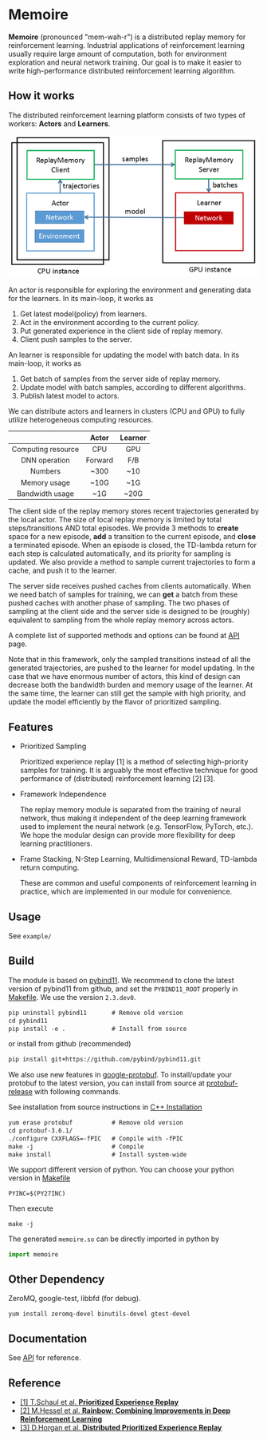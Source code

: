# Memoire

**Memoire** (pronounced "mem-wah-r") is a distributed replay memory for reinforcement learning.
Industrial applications of reinforcement learning usually require large amount of computation,
both for environment exploration and neural network training.
Our goal is to make it easier to write high-performance distributed reinforcement learning algorithm.

## How it works

The distributed reinforcement learning platform consists of two types of workers: **Actors** and **Learners**.

![DistRL](/docs/imgs/DistRL.png "Framework of Distributed RL")

An actor is responsible for exploring the environment and generating data for the learners. In its main-loop, it works as
1. Get latest model(policy) from learners.
2. Act in the environment according to the current policy.
3. Put generated experience in the client side of replay memory.
4. Client push samples to the server.

An learner is responsible for updating the model with batch data. In its main-loop, it works as
1. Get batch of samples from the server side of replay memory.
2. Update model with batch samples, according to different algorithms.
3. Publish latest model to actors.

We can distribute actors and learners in clusters (CPU and GPU) to fully utilize heterogeneous computing resources.

|      | Actor | Learner |
|:----:|:-----:|:-------:|
|Computing resource| CPU | GPU |
|DNN operation | Forward | F/B |
|Numbers | ~300 | ~10 |
|Memory usage | ~10G | ~1G |
|Bandwidth usage | ~1G | ~20G |

The client side of the replay memory stores recent trajectories generated by the local actor.
The size of local replay memory is limited by total steps/transitions AND total episodes.
We provide 3 methods to **create** space for a new episode, **add** a transition to the current episode,
and **close** a terminated episode.
When an episode is closed, the TD-lambda return for each step is calculated automatically,
and its priority for sampling is updated.
We also provide a method to sample current trajectories to form a cache, and push it to the learner.

The server side receives pushed caches from clients automatically.
When we need batch of samples for training, we can **get** a batch from these pushed caches with another phase of sampling.
The two phases of sampling at the client side and the server side is designed to be (roughly)
equivalent to sampling from the whole replay memory across actors.

A complete list of supported methods and options can be found at [API](docs/API.md) page.

Note that in this framework, only the sampled transitions instead of all the generated trajectories,
are pushed to the learner for model updating.
In the case that we have enormous number of actors,
this kind of design can decrease both the bandwidth burden and memory usage of the learner.
At the same time, the learner can still get the sample with high priority,
and update the model efficiently by the flavor of prioritized sampling.

## Features
+ Prioritized Sampling

  Prioritized experience replay [1] is a method of selecting high-priority samples for training. It is arguably the most effective technique for good performance of (distributed) reinforcement learning [2] [3].

+ Framework Independence

  The replay memory module is separated from the training of neural network, thus making it independent of the deep learning framework used to implement the neural network (e.g. TensorFlow, PyTorch, etc.). We hope the modular design can provide more flexibility for deep learning practitioners.

+ Frame Stacking, N-Step Learning, Multidimensional Reward, TD-lambda return computing.

  These are common and useful components of reinforcement learning in practice, which are implemented in our module for convenience.

## Usage
See `example/`

## Build
The module is based on [pybind11](https://github.com/pybind/pybind11). We recommend to clone the latest version of pybind11 from github, and set the `PYBIND11_ROOT` properly in [Makefile](build/Makefile).
We use the version `2.3.dev0`.
```shell
pip uninstall pybind11       # Remove old version
cd pybind11
pip install -e .             # Install from source
```
or install from github (recommended)
```bash
pip install git+https://github.com/pybind/pybind11.git
```

We also use new features in [google-protobuf](https://github.com/protocolbuffers/protobuf). To install/update your protobuf to the latest version, you can install from source at [protobuf-release](https://github.com/protocolbuffers/protobuf/releases) with following commands.

See installation from source instructions in [C++ Installation ](https://github.com/protocolbuffers/protobuf/blob/master/src/README.md)
```shell
yum erase protobuf           # Remove old version
cd protobuf-3.6.1/
./configure CXXFLAGS=-fPIC   # Compile with -fPIC
make -j                      # Compile
make install                 # Install system-wide
```

We support different version of python. You can choose your python version in [Makefile](build/Makefile)
```make
PYINC=$(PY27INC)
```
Then execute
```shell
make -j
```
The generated `memoire.so` can be directly imported in python by
```python
import memoire
```

## Other Dependency
ZeroMQ, google-test, libbfd (for debug).
```shell
yum install zeromq-devel binutils-devel gtest-devel
```

## Documentation
See [API](docs/API.md) for reference.

## Reference
+ [[1] T.Schaul et al. **Prioritized Experience Replay**](https://arxiv.org/abs/1511.05952)
+ [[2] M.Hessel et al. **Rainbow: Combining Improvements in Deep Reinforcement Learning**](https://arxiv.org/abs/1710.02298)
+ [[3] D.Horgan et al. **Distributed Prioritized Experience Replay**](https://arxiv.org/abs/1803.00933)

